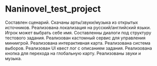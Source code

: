 # Naninovel_test_project
 Составлен сценарий.
 Скачаны арты/звуки/музыка из открытых источников.
 Реализована локализация на русский/английский языки.
 Игрок может выбрать себе имя.
 Составленны диалоги под структуру тестового задания.
 Реализован кастомный сервис для управления миниигрой.
 Реализована интерактивная карта.
 Реализована система выборов.
 Реализован UI квест лог с описанием задания.
 Реализована кнопка для перехода на глобальную карту.
 Реализованы звуки и музыка.
